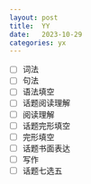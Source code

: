 ```yaml
---
layout: post
title:  YY
date:   2023-10-29
categories: yx
---
```


*   [ ] 词法
*   [ ] 句法
*   [ ] 语法填空
*   [ ] 话题阅读理解
*   [ ] 阅读理解
*   [ ] 话题完形填空
*   [ ] 完形填空
*   [ ] 话题书面表达
*   [ ] 写作
*   [ ] 话题七选五